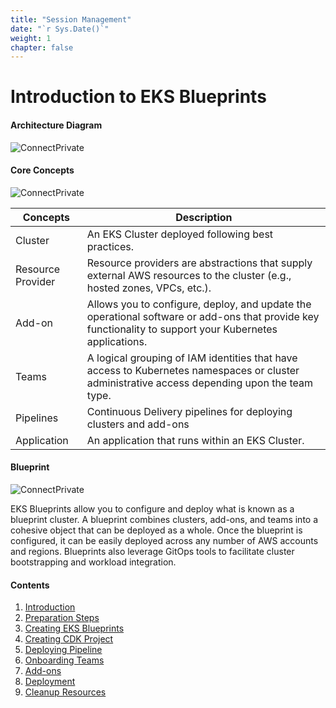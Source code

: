 ```yaml
---
title: "Session Management"  
date: "`r Sys.Date()`"  
weight: 1  
chapter: false
---
```


# Introduction to EKS Blueprints

#### Architecture Diagram

![ConnectPrivate](/images/1-introduce/0001-introduce.png)

#### Core Concepts

![ConnectPrivate](/images/1-introduce/0002-introduce.png)

| Concepts | Description |
| --- | --- |
| Cluster | An EKS Cluster deployed following best practices. |
| Resource Provider | Resource providers are abstractions that supply external AWS resources to the cluster (e.g., hosted zones, VPCs, etc.). |
| Add-on | Allows you to configure, deploy, and update the operational software or add-ons that provide key functionality to support your Kubernetes applications. |
| Teams | A logical grouping of IAM identities that have access to Kubernetes namespaces or cluster administrative access depending upon the team type. |
| Pipelines | Continuous Delivery pipelines for deploying clusters and add-ons |
| Application | An application that runs within an EKS Cluster. |

#### Blueprint

![ConnectPrivate](/images/1-introduce/0003-introduce.png)

EKS Blueprints allow you to configure and deploy what is known as a blueprint cluster. A blueprint combines clusters, add-ons, and teams into a cohesive object that can be deployed as a whole. Once the blueprint is configured, it can be easily deployed across any number of AWS accounts and regions. Blueprints also leverage GitOps tools to facilitate cluster bootstrapping and workload integration.

#### Contents

1.  [Introduction](1-introduce/)
2.  [Preparation Steps](2-prerequiste/)
3.  [Creating EKS Blueprints](3-createeksblueprints/)
4.  [Creating CDK Project](4-createcdkproject/)
5.  [Deploying Pipeline](5-deploymentpipeline/)
6.  [Onboarding Teams](6-onboardteams/)
7.  [Add-ons](7-add-ons/)
8.  [Deployment](8-deploy/)
9.  [Cleanup Resources](9-cleanup/)